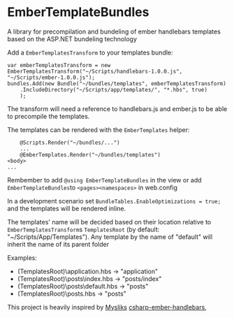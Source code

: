 EmberTemplateBundles
====================

A library for precompilation and bundeling of ember handlebars templates based on the ASP.NET bundeling technology


Add a `EmberTemplatesTransform` to your templates bundle:

    var emberTemplatesTransform = new EmberTemplatesTransform("~/Scripts/handlebars-1.0.0.js", "~/Scripts/ember-1.0.0.js");
    bundles.Add(new Bundle("~/bundles/templates", emberTemplatesTransform)
        .IncludeDirectory("~/Scripts/app/templates/", "*.hbs", true)
        );

The transform will need a reference to handlebars.js and ember.js to be able to precompile the templates.

The templates can be rendered with the `EmberTemplates` helper:

        @Scripts.Render("~/bundles/...")
        ...
        @EmberTemplates.Render("~/bundles/templates")
    <body>
    ...

Rembember to add `@using EmberTemplateBundles` in the view or add `EmberTemplateBundles`to `<pages><namespaces>` in web.config

In a development scenario set `BundleTables.EnableOptimizations = true;` and the templates will be rendered inline.


The templates' name will be decided based on their location relative to `EmberTemplatesTransform`s `TemplatesRoot`
(by default: "~/Scripts/App/Templates"). Any template by the name of "default" will inherit the name of its parent folder

Examples:

* (TemplatesRoot)\application.hbs     -> "application"
* (TemplatesRoot)\posts\index.hbs     -> "posts/index"
* (TemplatesRoot)\posts\default.hbs   -> "posts"
* (TemplatesRoot)\posts.hbs           -> "posts"





This project is heavily inspired by [Mysliks](https://github.com/Myslik) [csharp-ember-handlebars](https://github.com/Myslik/csharp-ember-handlebars), 
